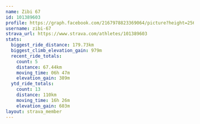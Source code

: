 ```yaml
---
name: Zibi 67
id: 101389603
profile: https://graph.facebook.com/2167978823369064/picture?height=256&width=256
username: zibi-67
strava_url: https://www.strava.com/athletes/101389603
stats:
  biggest_ride_distance: 179.73km
  biggest_climb_elevation_gain: 979m
  recent_ride_totals:
    count: 5
    distance: 67.44km
    moving_time: 06h 47m
    elevation_gain: 389m
  ytd_ride_totals:
    count: 13
    distance: 110km
    moving_time: 16h 26m
    elevation_gain: 603m
layout: strava_member
--- 
```


